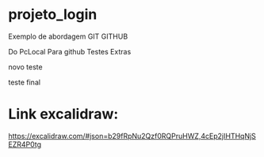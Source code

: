 # projeto_login
Exemplo de abordagem GIT GITHUB

Do PcLocal Para github
Testes Extras

novo teste

teste final

# Link excalidraw:
https://excalidraw.com/#json=b29fRpNu2Qzf0RQPruHWZ,4cEp2jIHTHqNjSEZR4P0tg


